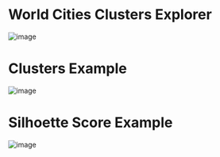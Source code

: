 # World Cities Clusters Explorer
![image](https://github.com/taravtaru/World_Cities/assets/145187712/5bd5b9ee-239b-4105-b8ea-fbbf4cb7a619)
# Clusters Example
![image](https://github.com/taravtaru/World_Cities/assets/145187712/b3b0a527-b53f-466c-83a2-30162d34ccc3)
# Silhoette Score Example
![image](https://github.com/taravtaru/World_Cities/assets/145187712/cb970288-72f9-41aa-903b-2f8ce2cb5791)
